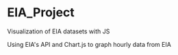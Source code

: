 # EIA_Project
Visualization of EIA datasets with JS

Using EIA's API and Chart.js to graph hourly data from EIA


